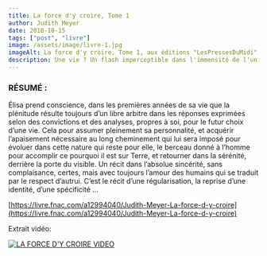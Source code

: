 ```yaml
---
title: La force d'y croire, Tome 1
author: Judith Meyer
date: 2018-10-15
tags: ["post", "livre"]
image: /assets/image/livre-1.jpg
imageAlt: La force d'y croire, Tome 1, aux éditions "LesPressesDuMidi"
description: Une vie ? Un flash imperceptible dans l'immensité de l'univers... Le mystère et le miracle n'existent pas. Ces termes employés sont des métaphores pour justifier la méconnaissance de tout ce qui fait parti des forces composantes de notre sphère céleste. Une destinée ne se prépare pas elle se vit en fonction de la providence qui laisse à l'humain son libre arbitre.
---
```


### RÉSUMÉ : 

Élisa prend conscience, dans les premières années de sa vie que la plénitude résulte toujours d’un libre arbitre dans les réponses exprimées selon des convictions et des analyses, propres à soi, pour le futur choix d’une vie. Cela pour assumer pleinement sa personnalité, et acquérir l’apaisement nécessaire au long cheminement qui lui sera imposé pour évoluer dans cette nature qui reste pour elle, le berceau donné à l’homme pour accomplir ce pourquoi il est sur Terre, et retourner dans la sérénité, derrière la porte du visible. Un récit dans l’absolue sincérité, sans complaisance, certes, mais avec toujours l’amour des humains qui se traduit par le respect d’autrui. C’est le récit d’une régularisation, la reprise d’une identité, d’une spécificité …

[https://livre.fnac.com/a12994040/Judith-Meyer-La-force-d-y-croire](https://livre.fnac.com/a12994040/Judith-Meyer-La-force-d-y-croire)

Extrait vidéo:

[![LA FORCE D'Y CROIRE VIDEO](https://img.youtube.com/vi/8pwbPrFCepY/0.jpg)](https://www.youtube.com/watch?v=8pwbPrFCepY)